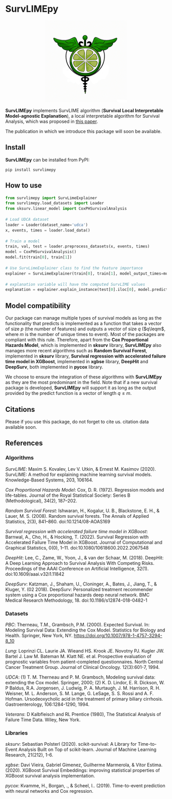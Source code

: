 # SurvLIMEpy

<p align="center">
    <img src="logo.png" width="256" height="256">
</p>


**SurvLIMEpy** implements SurvLIME algorithm (**Survival Local Interpretable Model-agnostic Explanation**), a local interpretable algorithm for Survival Analysis, which was proposed in [this paper](https://www.sciencedirect.com/science/article/abs/pii/S0950705120304044).

The publication in which we introduce this package will soon be available.

## Install
**SurvLIMEpy** can be installed from PyPI:

```
pip install survlimepy
```

## How to use
```python
from survlimepy import SurvLimeExplainer
from survlimepy.load_datasets import Loader
from sksurv.linear_model import CoxPHSurvivalAnalysis

# Load UDCA dataset
loader = Loader(dataset_name='udca')
x, events, times = loader.load_data()

# Train a model
train, val, test = loader.preprocess_datasets(x, events, times)
model = CoxPHSurvivalAnalysis()
model.fit(train[0], train[1])

# Use SurvLimeExplainer class to find the feature importance
explainer = SurvLimeExplainer(train[0], train[1], model_output_times=model.event_times_)
 
# explanation variable will have the computed SurvLIME values
explanation = explainer.explain_instance(test[0].iloc[0], model.predict_cumulative_hazard_function, num_samples=1000)
```

## Model compatibility
Our package can manage multiple types of survival models as long as the functionality that predicts is implemented as a function that takes a vector of size $p$ (the number of features) and outputs a vector of size $q$ ($q\leqm$, where $m$ is the number of unique times to event). Most of the packages are compliant with this rule. Therefore, apart from the **Cox Proportional Hazards Model**, which is implemented in **sksurv** library, **SurvLIMEpy** also manages more recent algorithms such as **Random Survival Forest**, implemented in **sksurv** library, **Survival regression with accelerated failure time model in XGBoost**, implemented in **xgbse** library, **DeepHit** and **DeepSurv**, both implemented in **pycox** library.

We choose to ensure the integration of these algorithms with **SurvLIMEpy** as they are the most predominant in the field. Note that if a new survival package is developed, **SurvLIMEpy** will support it as long as the output provided by the predict function is a vector of length $q \leq m$.

## Citations
Please if you use this package, do not forget to cite us. citation data available soon.

## References

### Algorithms
*SurvLIME*: Maxim S. Kovalev, Lev V. Utkin, & Ernest M. Kasimov (2020). SurvLIME: A method for explaining machine learning survival models. Knowledge-Based Systems, 203, 106164.

*Cox Proportional Hazards Model*: Cox, D. R. (1972). Regression models and life-tables. Journal of the Royal Statistical Society: Series B (Methodological), 34(2), 187–202.

*Random Survival Forest*: Ishwaran, H., Kogalur, U. B., Blackstone, E. H., & Lauer, M. S. (2008). Random survival forests. The Annals of Applied Statistics, 2(3), 841–860. doi:10.1214/08-AOAS169

*Survival regression with accelerated failure time model in XGBoost*: Barnwal, A., Cho, H., & Hocking, T. (2022). Survival Regression with Accelerated Failure Time Model in XGBoost. Journal of Computational and Graphical Statistics, 0(0), 1–11. doi:10.1080/10618600.2022.2067548

*DeepHit*: Lee, C., Zame, W., Yoon, J., & van der Schaar, M. (2018). DeepHit: A Deep Learning Approach to Survival Analysis With Competing Risks. Proceedings of the AAAI Conference on Artificial Intelligence, 32(1). doi:10.1609/aaai.v32i1.11842

*DeepSurv*: Katzman, J., Shaham, U., Cloninger, A., Bates, J., Jiang, T., & Kluger, Y. (02 2018). DeepSurv: Personalized treatment recommender system using a Cox proportional hazards deep neural network. BMC Medical Research Methodology, 18. doi:10.1186/s12874-018-0482-1

### Datasets
*PBC*: Therneau, T.M., Grambsch, P.M. (2000). Expected Survival. In: Modeling Survival Data: Extending the Cox Model. Statistics for Biology and Health. Springer, New York, NY. https://doi.org/10.1007/978-1-4757-3294-8_10

*Lung*: Loprinzi CL. Laurie JA. Wieand HS. Krook JE. Novotny PJ. Kugler JW. Bartel J. Law M. Bateman M. Klatt NE. et al. Prospective evaluation of prognostic variables from patient-completed questionnaires. North Central Cancer Treatment Group. Journal of Clinical Oncology. 12(3):601-7, 1994.

*UDCA*: (1) T. M. Therneau and P. M. Grambsch, Modeling survival data: extending the Cox model. Springer, 2000; (2) K. D. Lindor, E. R. Dickson, W. P Baldus, R.A. Jorgensen, J. Ludwig, P. A. Murtaugh, J. M. Harrison, R. H. Weisner, M. L. Anderson, S. M. Lange, G. LeSage, S. S. Rossi and A. F. Hofman. Ursodeoxycholic acid in the treatment of primary biliary cirrhosis. Gastroenterology, 106:1284-1290, 1994. 

*Veterans*: D Kalbfleisch and RL Prentice (1980), The Statistical Analysis of Failure Time Data. Wiley, New York. 

### Libraries
*sksurv*: Sebastian Polsterl (2020). scikit-survival: A Library for Time-to-Event Analysis Built on Top of scikit-learn. Journal of Machine Learning Research, 21(212), 1-6.

*xgbse*: Davi Vieira, Gabriel Gimenez, Guilherme Marmerola, & Vitor Estima. (2020). XGBoost Survival Embeddings: improving statistical properties of XGBoost survival analysis implementation.

*pycox*: Kvamme, H., Borgan, ., & Scheel, I.. (2019). Time-to-event prediction with neural networks and Cox regression.
